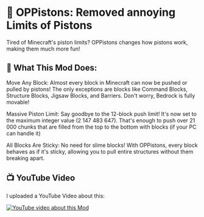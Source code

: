 # 🚀 OPPistons: Removed annoying Limits of Pistons
Tired of  Minecraft's piston limits? OPPistons changes how pistons work, making them much more fun!

## 💪 What This Mod Does:
Move Any Block: Almost every block in Minecraft can now be pushed or pulled by pistons! The only exceptions are blocks like Command Blocks, Structure Blocks, Jigsaw Blocks, and Barriers. Don't worry, Bedrock is fully movable!

Massive Piston Limit: Say goodbye to the 12-block push limit! It's now set to the maximum integer value (2 147 483 647). That's enough to push over 21 000 chunks that are filled from the top to the bottom with blocks (if your PC can handle it)

All Blocks Are Sticky: No need for slime blocks! With OPPistons, every block behaves as if it's sticky, allowing you to pull entire structures without them breaking apart.

## 📺 YouTube Video
I uploaded a YouTube Video about this:

[![YouTube video about this Mod](https://img.youtube.com/vi/ZyyUqd9B0Y8/0.jpg)](https://youtu.be/ZyyUqd9B0Y8)
